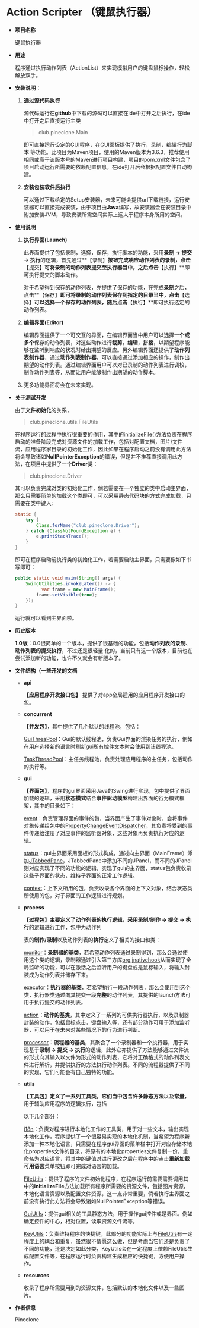 # Action Scripter （键鼠执行器） 

- **项目名称**  

  键鼠执行器

- **用途** 

  程序通过执行动作列表（ActionList）来实现模拟用户的键盘鼠标操作，轻松解放双手。

- **安装说明**：

  1. **通过源代码执行**

     源代码运行在**github**中下载的源码可以直接在ide中打开之后执行，在ide中打开之后直接运行主类  

     > club.pineclone.Main

     即可直接运行设定的GUI程序，在GUI面板提供了执行，录制，编辑行为脚本  等功能。此项目为Maven项目，使用的Maven版本为3.6.3，推荐使用相同或高于该版本号的Maven进行项目构建，项目的pom.xml文件包含了项目启动运行所需要的依赖配置信息，在ide打开后会根据配置文件自动构建。

  2. **安装包装软件后执行**

     可以通过下载给定的Setup安装器，未来可能会提供url下载链接，运行安装器可以直接完成安装，由于项目由**Java**编写，故安装器会在安装目录中附加安装JVM，导致安装所需空间实际上远大于程序本身所用的空间。

- **使用说明**

  1. **执行界面(Launch)**

     此界面提供了包括录制，选择，保存，执行脚本的功能，采用**录制 -> 提交 -> 执行**的逻辑，首先通过**【录制】**按钮完成响应动作列表的录制，点击**【提交】**可将录制的动作列表提交至执行器当中，之后点击**【执行】**即可执行提交的脚本动作。

     对于希望得到保存的动作列表，亦提供了保存的功能，在完成**录制**之后，点击**【保存】**即可将录制的动作列表保存到指定的目录当中，点击**【选择】**可以选择一个保存的动作列表，随后点击**【执行】**即可执行选定的动作列表。

  2. **编辑界面(Editor)**

     编辑界面提供了一个可交互的界面，在编辑界面当中用户可以选择**一个或多个**保存的动作列表，对这些动作进行**裁剪**，**编辑**，**拼接**，以期望程序能够在监听到响应的状况时给出期望的反应。另外编辑界面还提供了**动作列表制作器**，通过**动作列表制作器**，可以直接通过添加相应的操作，制作出期望的动作列表。通过编辑界面用户可以对已录制的动作列表进行调校，制作动作列表等，从而让用户能够制作出期望的动作脚本。

  3. 更多功能界面将会在未来实现。

- **关于测试开发**

  由于**文件初始化**的关系，

  > club.pineclone.utils.FileUtils

  在程序运行的过程中执行很重要的作用，其中的<u>initializeFile()</u>方法负责在程序启动的准备阶段完成对资源文件的加载工作，包括对配置文档，图片/文件流，应用程序家目录的初始化工作，因此如果在程序启动之前没有调用此方法将会导致诸如**NullPointerException**的错误，但是并不推荐直接调用此方法，在项目中提供了一个**Driver**类：

  > club.pineclone.Driver

  其可以负责完成对类的初始化工作，倘若需要在一个独立的类中启动主界面，那么只需要简单的加载这个类即可，可以采用静态代码块的方式完成加载，只需要在类中键入:

  ```java
  static {
      try {
          Class.forName("club.pineclone.Driver");
      } catch (ClassNotFoundException e) {
          e.printStackTrace();
      }
  }
  ```

  即可在程序启动前执行类的初始化工作，若需要启动主界面，只需要像如下书写即可：

  ```Java
  public static void main(String[] args) {
      SwingUtilities.invokeLater(() -> {
         	var frame = new MainFrame();
          frame.setVisible(true);
      });
  }
  ```

  运行就可以看到主界面啦。

- **历史版本**

  **1.0版**：0.0很简单的一个版本，提供了很基础的功能，包括**动作列表的录制**、**动作列表的提交执行**，不过还是很轻量			化的，当前只有这一个版本，目前也在尝试添加新的功能，也许不久就会有新版本了。

- **文件结构（一些开发的文档**

  - **api**

    **【应用程序开发接口包】** 提供了对app全局适用的应用程序开发接口的包。

   - **concurrent**

     **【并发包】**，其中提供了几个默认的线程池，包括：  

     <u>GuiThreaPool</u>：Gui的默认线程池，负责Gui界面的渲染任务的执行，例如在用户选择新的语言时刷新gui所有控件文本时会使用到该线程池。  

     <u>TaskThreadPool</u>：主任务线程池，负责处理应用程序的主任务，包括动作的执行等。

   - **gui**

     **【界面包】**，程序的gui界面采用Java的Swing进行实现，包中提供了界面加载的逻辑，采用**状态模式**结合**事件驱动模型**构建出界面的行为模式框架，其中的目录如下：

     <u>event</u>：负责管理界面的事件的包，当界面产生了事件对象时，会将事件对象传递给包中的<u>PropertyChangeEventDispatcher</u>，其负责将受到的事件传递给注册了对应事件的监听器对象，这些对象再负责执行对应的逻辑。  

     <u>status</u>：gui主界面采用面板的形式构成，通过向主界面（MainFrame）添加<u>JTabbedPane</u>，JTabbedPane中添加不同的JPanel，而不同的JPanel则对应实现了不同的功能的逻辑，实现了gui的主界面，status包负责收录这些子界面的状态，维持子界面的正常工作逻辑。  

     <u>context</u>：上下文所用的包，负责收录各个界面的上下文对象，结合状态类所使用的包，对子界面的工作逻辑进行规划。  

   - **process**

     **【过程包】**主要定义了动作列表的执行逻辑，采用**录制/制作 -> 提交 -> 执行**的逻辑进行工作，包中为动作列

     表的**制作/录制**以及动作列表的**执行**定义了相关的接口和类：

     <u>monitor</u>：**录制器的基类**，若希望动作列表通过录制得到，那么会通过使用这个类的逻辑，录制器通过引入第三方库<u>org.jnativehook</u>从而实现了全局监听的功能，可以在激活之后监听用户的键盘或是鼠标输入，将输入封装成为动作列表并储存下来。  

     <u>executor</u>：**执行器的基类**，若希望执行一段动作列表，那么会使用到这个类，执行器类通过向其提交一段**完整**的动作列表，其提供的launch方法可用于执行提交的动作列表。  

     <u>action</u>：**动作的基类**，其中定义了一系列的可供执行器执行，以及录制器封装的动作，包括鼠标点击，键盘输入等，还有部分动作可用于添加监听器，可以用于在未来对某些情况下的行为进行判断。  

     <u>processor</u>：**流程器的基类**，其聚合了一个录制器和一个执行器，用于实现基于**录制 -> 提交 -> 执行**的逻辑，此外它亦提供了方法能够通过文件流的形式向其输入以文件为形式的动作列表，它将对正确格式的动作列表文件进行解析，并提供执行的方法执行动作列表。不同的流程器提供了不同的实现，它们可能会有自己独特的功能。

   - **utils**

     **【工具包】**定义了一系列工具类，它们当中包含许多**静态方法**以及**常量**，用于辅助应用程序的逻辑执行，包括

     以下几个部分：

     <u>i18n</u>：负责对程序进行本地化工作的工具类，用于对一些文本，输出实现本地化工作，程序提供了一个很容易实现的本地化机制，当希望为程序新添加一种本地化语言，只需要在程序gui界面的菜单栏中打开对应存储本地化properties文件的目录，将原有的本地化properties文件复制一份，重命名为对应语言，将其中的键值对进行更改之后在程序中的点击**重新加载可用语言**菜单按钮即可完成对语言的加载。  

     <u>FileUtils</u>：提供了程序的文件初始化程序，在程序运行前需要需要调用其中的**initializeFile**方法加载所有程序所需要的资源文件，包括图片资源，本地化语言资源以及配置文件资源，这一点非常重要，倘若执行主界面之前没有执行此方法将会导致诸如NullPointerException等错误。  

     <u>GuiUtils</u>：提供gui相关的工具静态方法，用于操作gui控件或是界面。例如确定控件的中心，相对位置，读取资源文件流等。
  
     <u>KeyUtils</u>：负责维持程序的快捷键，此部分的功能实际上与<u>FileUtils</u>有一定程度上的耦合和重复，虽然很不情愿这么做，但是考虑当它们还是负责了不同的功能，还是决定如此分类，KeyUtils会在一定程度上依赖FileUtils生成配置文件等，在程序运行时负责构建生成相应的快捷键，方便用户操作。   

   - **resources**

     收录了程序所需要用到的资源文件，包括默认的本地化文件以及一些图片。  

     

- **作者信息**

  Pineclone